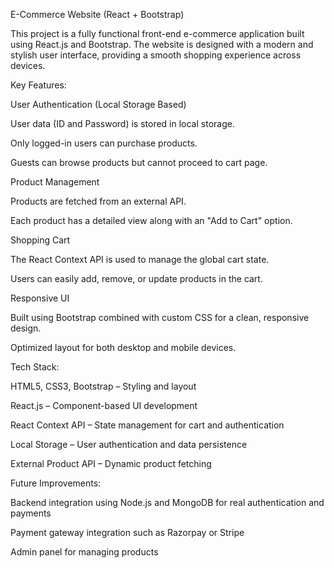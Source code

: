 E-Commerce Website (React + Bootstrap)

This project is a fully functional front-end e-commerce application built using React.js and Bootstrap. The website is designed with a modern and stylish user interface, providing a smooth shopping experience across devices.

Key Features:

User Authentication (Local Storage Based)

User data (ID and Password) is stored in local storage.

Only logged-in users can purchase products.

Guests can browse products but cannot proceed to cart page.

Product Management

Products are fetched from an external API.

Each product has a detailed view along with an "Add to Cart" option.

Shopping Cart

The React Context API is used to manage the global cart state.

Users can easily add, remove, or update products in the cart.

Responsive UI

Built using Bootstrap combined with custom CSS for a clean, responsive design.

Optimized layout for both desktop and mobile devices.

Tech Stack:

HTML5, CSS3, Bootstrap – Styling and layout

React.js – Component-based UI development

React Context API – State management for cart and authentication

Local Storage – User authentication and data persistence

External Product API – Dynamic product fetching

Future Improvements:

Backend integration using Node.js and MongoDB for real authentication and payments

Payment gateway integration such as Razorpay or Stripe

Admin panel for managing products
